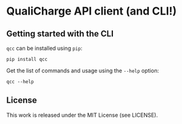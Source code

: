 # QualiCharge API client (and CLI!)

## Getting started with the CLI

`qcc` can be installed using `pip`:

```
pip install qcc
```

Get the list of commands and usage using the `--help` option:

```
qcc --help
```

## License

This work is released under the MIT License (see LICENSE).
